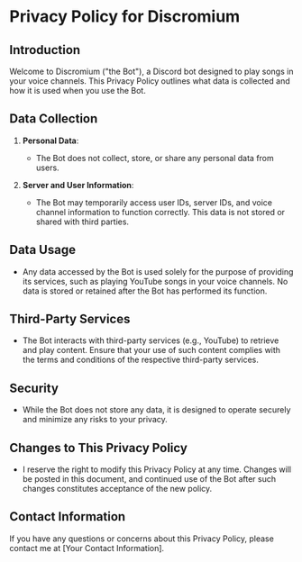 # Privacy Policy for Discromium

## Introduction

Welcome to Discromium ("the Bot"), a Discord bot designed to play songs in your voice channels. This Privacy Policy outlines what data is collected and how it is used when you use the Bot.

## Data Collection

1. **Personal Data**:
   - The Bot does not collect, store, or share any personal data from users.

2. **Server and User Information**:
   - The Bot may temporarily access user IDs, server IDs, and voice channel information to function correctly. This data is not stored or shared with third parties.

## Data Usage

- Any data accessed by the Bot is used solely for the purpose of providing its services, such as playing YouTube songs in your voice channels. No data is stored or retained after the Bot has performed its function.

## Third-Party Services

- The Bot interacts with third-party services (e.g., YouTube) to retrieve and play content. Ensure that your use of such content complies with the terms and conditions of the respective third-party services.

## Security

- While the Bot does not store any data, it is designed to operate securely and minimize any risks to your privacy.

## Changes to This Privacy Policy

- I reserve the right to modify this Privacy Policy at any time. Changes will be posted in this document, and continued use of the Bot after such changes constitutes acceptance of the new policy.

## Contact Information

If you have any questions or concerns about this Privacy Policy, please contact me at [Your Contact Information].


